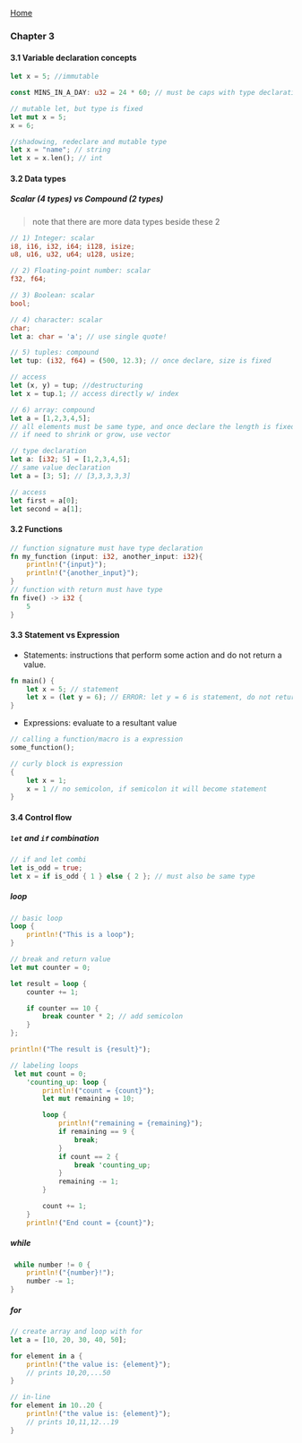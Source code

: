 [Home](../README.md)
### Chapter 3

#### 3.1 Variable declaration concepts
```rust
let x = 5; //immutable

const MINS_IN_A_DAY: u32 = 24 * 60; // must be caps with type declaration (eg. u32)

// mutable let, but type is fixed
let mut x = 5;
x = 6;

//shadowing, redeclare and mutable type
let x = "name"; // string
let x = x.len(); // int
```

#### 3.2 Data types
##### Scalar (4 types) vs Compound (2 types)
> note that there are more data types beside these 2
```rust
// 1) Integer: scalar
i8, i16, i32, i64; i128, isize;
u8, u16, u32, u64; u128, usize;

// 2) Floating-point number: scalar
f32, f64;

// 3) Boolean: scalar
bool;

// 4) character: scalar
char; 
let a: char = 'a'; // use single quote!
```
```rust
// 5) tuples: compound
let tup: (i32, f64) = (500, 12.3); // once declare, size is fixed

// access
let (x, y) = tup; //destructuring
let x = tup.1; // access directly w/ index
```
```rust
// 6) array: compound
let a = [1,2,3,4,5]; 
// all elements must be same type, and once declare the length is fixed
// if need to shrink or grow, use vector

// type declaration
let a: [i32; 5] = [1,2,3,4,5];
// same value declaration
let a = [3; 5]; // [3,3,3,3,3]

// access
let first = a[0];
let second = a[1];
```
#### 3.2 Functions
```rust
// function signature must have type declaration
fn my_function (input: i32, another_input: i32){
    println!("{input}");
    println!("{another_input}");
}
// function with return must have type
fn five() -> i32 {
    5
}
```
#### 3.3 Statement vs Expression
- Statements: instructions that perform some action and do not return a value.

```rust
fn main() {
    let x = 5; // statement
    let x = (let y = 6); // ERROR: let y = 6 is statement, do not return value so error
}
```
- Expressions: evaluate to a resultant value
```rust
// calling a function/macro is a expression
some_function();

// curly block is expression
{
    let x = 1;
    x = 1 // no semicolon, if semicolon it will become statement
}
```

#### 3.4 Control flow
##### ```let``` and ```if``` combination
```rust
// if and let combi
let is_odd = true;
let x = if is_odd { 1 } else { 2 }; // must also be same type
```
##### loop
```rust
// basic loop
loop {
    println!("This is a loop");
}

// break and return value
let mut counter = 0;

let result = loop {
    counter += 1;

    if counter == 10 {
        break counter * 2; // add semicolon
    }
};

println!("The result is {result}");

// labeling loops
 let mut count = 0;
    'counting_up: loop {
        println!("count = {count}");
        let mut remaining = 10;

        loop {
            println!("remaining = {remaining}");
            if remaining == 9 {
                break;
            }
            if count == 2 {
                break 'counting_up;
            }
            remaining -= 1;
        }

        count += 1;
    }
    println!("End count = {count}");
```

##### while
```rust
 while number != 0 {
    println!("{number}!");
    number -= 1;
}
```

##### for
```rust
// create array and loop with for
let a = [10, 20, 30, 40, 50];

for element in a {
    println!("the value is: {element}");
    // prints 10,20,...50
}

// in-line
for element in 10..20 {
    println!("the value is: {element}");
    // prints 10,11,12...19
}
```